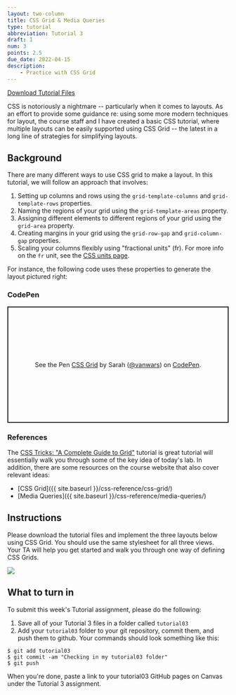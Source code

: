 ```yaml
---
layout: two-column
title: CSS Grid & Media Queries
type: tutorial
abbreviation: Tutorial 3
draft: 1
num: 3
points: 2.5
due_date: 2022-04-15
description: 
    - Practice with CSS Grid
---
```

<a href="/spring2022/course-files/tutorials/tutorial03.zip" class="nu-button">Download Tutorial Files <i class="fas fa-download"></i></a>

CSS is notoriously a nightmare -- particularly when it comes to layouts. As an effort to provide some guidance re: using some more modern techniques for layout, the course staff and I have created a basic CSS tutorial, where multiple layouts can be easily supported using CSS Grid -- the latest in a long line of strategies for simplifying layouts.

## Background

There are many different ways to use CSS grid to make a layout. In this tutorial, we will follow an approach that involves:

1. Setting up columns and rows using the `grid-template-columns` and `grid-template-rows` properties.
1. Naming the regions of your grid using the `grid-template-areas` property.
1. Assigning different elements to different regions of your grid using the `grid-area` property. 
1. Creating margins in your grid using the `grid-row-gap` and `grid-column-gap` properties.
1. Scaling your columns flexibly using "fractional units" (fr). For more info on the `fr` unit, see the [CSS units page](/spring2022/css-reference/units/).

For instance, the following code uses these properties to generate the layout pictured right:

### CodePen
<p class="codepen" data-height="400" data-theme-id="light" data-default-tab="css,result" data-user="vanwars" data-slug-hash="jOyxJqR" style="height: 265px; box-sizing: border-box; display: flex; align-items: center; justify-content: center; border: 2px solid; margin: 1em 0; padding: 1em;" data-pen-title="CSS Grid">
  <span>See the Pen <a href="https://codepen.io/vanwars/pen/jOyxJqR">
  CSS Grid</a> by Sarah (<a href="https://codepen.io/vanwars">@vanwars</a>)
  on <a href="https://codepen.io">CodePen</a>.</span>
</p>
<script async src="https://cpwebassets.codepen.io/assets/embed/ei.js"></script>

### References
The <a href="https://css-tricks.com/snippets/css/complete-guide-grid/" target="_blank">CSS Tricks: "A Complete Guide to Grid"</a> tutorial is great tutorial will essentially walk you through some of the key idea of today's lab. In addition, there are some resources on the course website that also cover relevant ideas:

* [CSS Grid]({{ site.baseurl }}/css-reference/css-grid/)
* [Media Queries]({{ site.baseurl }}/css-reference/media-queries/)

## Instructions

Please download the tutorial files and implement the three layouts below using CSS Grid. You should use the same stylesheet for all three views. Your TA will help you get started and walk you through one way of defining CSS Grids. 

<img src="{{site.baseurl}}/assets/images/css-layouts.png">


## What to turn in
To submit this week's Tutorial assignment, please do the following: 

1. Save all of your Tutorial 3 files in a folder called `tutorial03`
2. Add your `tutorial03` folder to your git repository, commit them, and push them to github. Your commands should look something like this:

```shell
$ git add tutorial03
$ git commit -am "Checking in my tutorial03 folder"
$ git push
```

When you're done, paste a link to your tutorial03 GitHub pages on Canvas under the Tutorial 3 assignment.